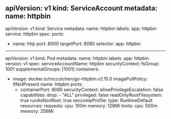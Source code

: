 apiVersion: v1
kind: ServiceAccount
metadata:
  name: httpbin
---
apiVersion: v1
kind: Service
metadata:
  name: httpbin
  labels:
    app: httpbin
    service: httpbin
spec:
  ports:
  - name: http
    port: 8000
    targetPort: 8080
  selector:
    app: httpbin
---
apiVersion: v1
kind: Pod
metadata:
  name: httpbin
  labels:
    app: httpbin
    version: v1
spec:
  serviceAccountName: httpbin
  securityContext:
    fsGroup: 1001
    supplementalGroups: [1001]
  containers:
  - image: docker.io/mccutchen/go-httpbin:v2.15.0
    imagePullPolicy: IfNotPresent
    name: httpbin
    ports:
    - containerPort: 8080
    securityContext:
      allowPrivilegeEscalation: false
      capabilities:
        drop:
          - "ALL"
      privileged: false
      readOnlyRootFilesystem: true
      runAsNonRoot: true
      seccompProfile:
        type: RuntimeDefault
    resources:
      requests:
        cpu: 100m
        memory: 128Mi
      limits:
        cpu: 500m
        memory: 256Mi
